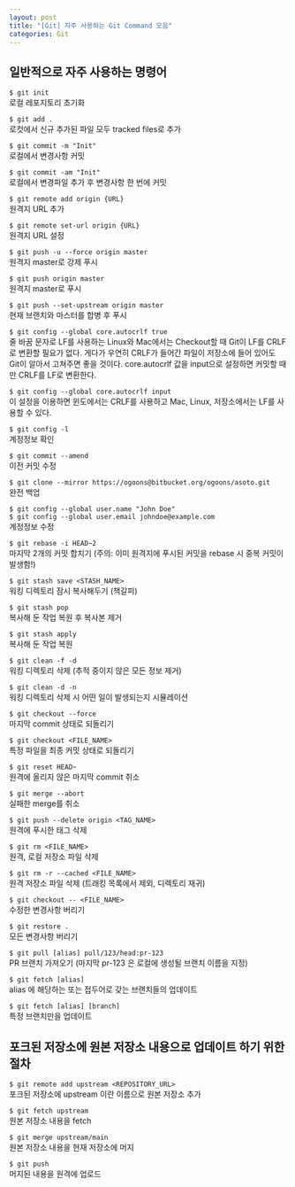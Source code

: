 ```yaml
---
layout: post
title: "[Git] 자주 사용하는 Git Command 모음"
categories: Git
---
```


## 일반적으로 자주 사용하는 명령어

`$ git init`
<br>로컬 레포지토리 초기화

`$ git add .`
<br>로컷에서 신규 추가된 파일 모두 tracked files로 추가

`$ git commit -m "Init"`
<br>로컬에서 변경사항 커밋

`$ git commit -am "Init"`
<br>로컬에서 변경파일 추가 후 변경사항 한 번에 커밋

`$ git remote add origin {URL}`
<br>원격지 URL 추가

`$ git remote set-url origin {URL}`
<br>원격지 URL 설정

`$ git push -u --force origin master`
<br>원격지 master로 강제 푸시

`$ git push origin master`
<br>원격지 master로 푸시

`$ git push --set-upstream origin master`
<br>현재 브랜치와 마스터를 합병 후 푸시

`$ git config --global core.autocrlf true`
<br>줄 바꿈 문자로 LF를 사용하는 Linux와 Mac에서는 Checkout할 때 Git이 LF를 CRLF로 변환할 필요가 없다. 게다가 우연히 CRLF가 들어간 파일이 저장소에 들어 있어도 Git이 알아서 고쳐주면 좋을 것이다. core.autocrlf 값을 input으로 설정하면 커밋할 때만 CRLF를 LF로 변환한다.

`$ git config --global core.autocrlf input`
<br>이 설정을 이용하면 윈도에서는 CRLF를 사용하고 Mac, Linux, 저장소에서는 LF를 사용할 수 있다.

`$ git config -l`
<br>계정정보 확인

`$ git commit --amend`
<br>이전 커밋 수정

`$ git clone --mirror https://ogoons@bitbucket.org/ogoons/asoto.git`
<br>완전 백업

`$ git config --global user.name "John Doe"`
<br>`$ git config --global user.email johndoe@example.com`
<br>계정정보 수정

`$ git rebase -i HEAD~2`
<br>마지막 2개의 커밋 합치기 (주의: 이미 원격지에 푸시된 커밋을 rebase 시 중복 커밋이 발생함!)

`$ git stash save <STASH_NAME>`
<br>워킹 디렉토리 잠시 복사해두기 (책갈피)

`$ git stash pop`
<br>복사해 둔 작업 복원 후 복사본 제거

`$ git stash apply`
<br>복사해 둔 작업 복원

`$ git clean -f -d`
<br>워킹 디렉토리 삭제 (추적 중이지 않은 모든 정보 제거)

`$ git clean -d -n`
<br>워킹 디렉토리 삭제 시 어떤 일이 발생되는지 시뮬레이션

`$ git checkout --force`
<br>마지막 commit 상태로 되돌리기

`$ git checkout <FILE_NAME>`
<br>특정 파일을 최종 커밋 상태로 되돌리기

`$ git reset HEAD~`
<br>원격에 올리지 않은 마지막 commit 취소

`$ git merge --abort`
<br>실패한 merge를 취소

`$ git push --delete origin <TAG_NAME>`
<br>원격에 푸시한 태그 삭제

`$ git rm <FILE_NAME>`
<br>원격, 로컬 저장소 파일 삭제

`$ git rm -r --cached <FILE_NAME>`
<br>원격 저장소 파일 삭제 (트래킹 목록에서 제외, 디렉토리 재귀)

`$ git checkout -- <FILE_NAME>`
<br>수정한 변경사항 버리기

`$ git restore .`
<br>모든 변경사항 버리기

`$ git pull [alias] pull/123/head:pr-123`
<br>PR 브랜치 가져오기 (마지막 pr-123 은 로컬에 생성될 브랜치 이름을 지정)

`$ git fetch [alias]`
<br>alias 에 해당하는 또는 접두어로 갖는 브랜치들의 업데이트

`$ git fetch [alias] [branch]`
<br>특정 브랜치만을 업데이트

## 포크된 저장소에 원본 저장소 내용으로 업데이트 하기 위한 절차

`$ git remote add upstream <REPOSITORY_URL>`
<br>포크된 저장소에 upstream 이란 이름으로 원본 저장소 추가

`$ git fetch upstream`
<br>원본 저장소 내용을 fetch

`$ git merge upstream/main`
<br>원본 저장소 내용을 현재 저장소에 머지

`$ git push`
<br>머지된 내용을 원격에 업로드